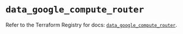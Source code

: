 # `data_google_compute_router`

Refer to the Terraform Registry for docs: [`data_google_compute_router`](https://registry.terraform.io/providers/hashicorp/google/6.41.0/docs/data-sources/compute_router).
